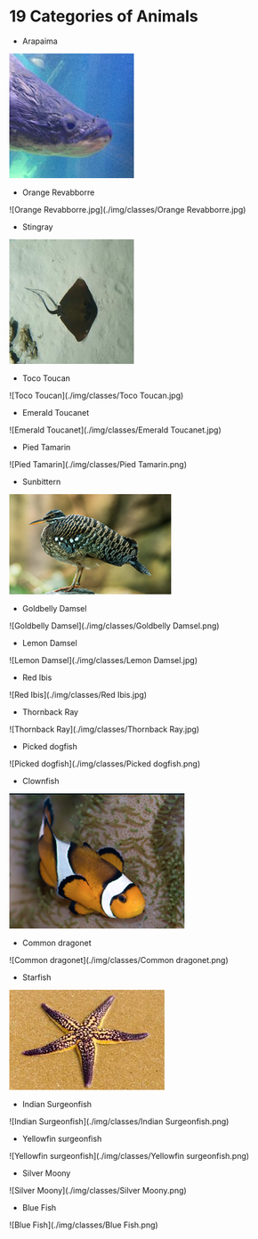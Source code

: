 # 19 Categories of Animals

+ Arapaima

![Arapaima](./img/classes/Arapaima.jpg)

+ Orange Revabborre

![Orange Revabborre.jpg](./img/classes/Orange Revabborre.jpg)

+ Stingray

![Stingray](./img/classes/Stingray.jpg)

+ Toco Toucan

![Toco Toucan](./img/classes/Toco Toucan.jpg)

+ Emerald Toucanet

![Emerald Toucanet](./img/classes/Emerald Toucanet.jpg)

+ Pied Tamarin

![Pied Tamarin](./img/classes/Pied Tamarin.png)

+ Sunbittern

![Sunbittern](./img/classes/Sunbittern.png)

+ Goldbelly Damsel

![Goldbelly Damsel](./img/classes/Goldbelly Damsel.png)

+ Lemon Damsel

![Lemon Damsel](./img/classes/Lemon Damsel.jpg)

+ Red Ibis

![Red Ibis](./img/classes/Red Ibis.jpg)

+ Thornback Ray

![Thornback Ray](./img/classes/Thornback Ray.jpg)

+ Picked dogfish

![Picked dogfish](./img/classes/Picked dogfish.png)

+ Clownfish

![Clownfish](./img/classes/Clownfish.png)

+ Common dragonet

![Common dragonet](./img/classes/Common dragonet.png)

+ Starfish

![Starfish](./img/classes/Starfish.jpg)

+ Indian Surgeonfish

![Indian Surgeonfish](./img/classes/Indian Surgeonfish.png)

+ Yellowfin surgeonfish

![Yellowfin surgeonfish](./img/classes/Yellowfin surgeonfish.png)

+ Silver Moony

![Silver Moony](./img/classes/Silver Moony.png)

+ Blue Fish

![Blue Fish](./img/classes/Blue Fish.png)

